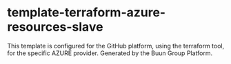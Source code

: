 # template-terraform-azure-resources-slave
This template is configured for the GitHub platform, using the terraform tool, for the specific AZURE provider. Generated by the Buun Group Platform.
